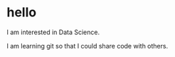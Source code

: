 # hello
I am interested in Data Science. 

I am learning git so that I could share code with others. 
